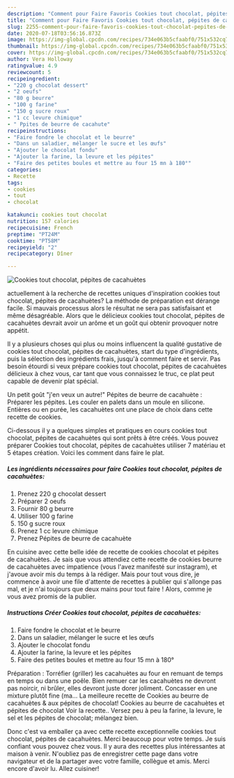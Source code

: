 ```yaml
---
description: "Comment pour Faire Favoris Cookies tout chocolat, pépites de cacahuètes"
title: "Comment pour Faire Favoris Cookies tout chocolat, pépites de cacahuètes"
slug: 2255-comment-pour-faire-favoris-cookies-tout-chocolat-pepites-de-cacahuetes
date: 2020-07-18T03:56:16.873Z
image: https://img-global.cpcdn.com/recipes/734e063b5cfaabf0/751x532cq70/cookies-tout-chocolat-pepites-de-cacahuetes-photo-principale-de-la-recette.jpg
thumbnail: https://img-global.cpcdn.com/recipes/734e063b5cfaabf0/751x532cq70/cookies-tout-chocolat-pepites-de-cacahuetes-photo-principale-de-la-recette.jpg
cover: https://img-global.cpcdn.com/recipes/734e063b5cfaabf0/751x532cq70/cookies-tout-chocolat-pepites-de-cacahuetes-photo-principale-de-la-recette.jpg
author: Vera Holloway
ratingvalue: 4.9
reviewcount: 5
recipeingredient:
- "220 g chocolat dessert"
- "2 oeufs"
- "80 g beurre"
- "100 g farine"
- "150 g sucre roux"
- "1 cc levure chimique"
- " Ppites de beurre de cacahute"
recipeinstructions:
- "Faire fondre le chocolat et le beurre"
- "Dans un saladier, mélanger le sucre et les œufs"
- "Ajouter le chocolat fondu"
- "Ajouter la farine, la levure et les pépites"
- "Faire des petites boules et mettre au four 15 mn à 180°"
categories:
- Recette
tags:
- cookies
- tout
- chocolat

katakunci: cookies tout chocolat 
nutrition: 157 calories
recipecuisine: French
preptime: "PT24M"
cooktime: "PT58M"
recipeyield: "2"
recipecategory: Dîner

---
```



![Cookies tout chocolat, pépites de cacahuètes](https://img-global.cpcdn.com/recipes/734e063b5cfaabf0/751x532cq70/cookies-tout-chocolat-pepites-de-cacahuetes-photo-principale-de-la-recette.jpg)

actuellement à la recherche de recettes uniques d'inspiration cookies tout chocolat, pépites de cacahuètes? La méthode de préparation est dérange facile. Si mauvais processus alors le résultat ne sera pas satisfaisant et même désagréable. Alors que le délicieux cookies tout chocolat, pépites de cacahuètes devrait avoir un arôme et un goût qui obtenir provoquer notre appétit.

Il y a plusieurs choses qui plus ou moins influencent la qualité gustative de cookies tout chocolat, pépites de cacahuètes, start du type d'ingrédients, puis la sélection des ingrédients frais, jusqu'à comment faire et servir. Pas besoin étourdi si veux prépare cookies tout chocolat, pépites de cacahuètes délicieux à chez vous, car tant que vous connaissez le truc, ce plat peut capable de devenir plat spécial.

Un petit goût &#34;j&#39;en veux un autre!&#34; Pépites de beurre de cacahuète : Préparer les pépites. Les couler en palets dans un moule en silicone. Entières ou en purée, les cacahuètes ont une place de choix dans cette recette de cookies.


Ci-dessous il y a quelques simples et pratiques en cours cookies tout chocolat, pépites de cacahuètes qui sont prêts à être créés. Vous pouvez préparer Cookies tout chocolat, pépites de cacahuètes utiliser 7 matériau et 5 étapes création. Voici les comment dans faire le plat.

<!--inarticleads1-->

##### Les ingrédients nécessaires pour faire Cookies tout chocolat, pépites de cacahuètes:

1. Prenez 220 g chocolat dessert
1. Préparer 2 oeufs
1. Fournir 80 g beurre
1. Utiliser 100 g farine
1.  150 g sucre roux
1. Prenez 1 cc levure chimique
1. Prenez  Pépites de beurre de cacahuète


En cuisine avec cette belle idée de recette de cookies chocolat et pépites de cacahuètes. Je sais que vous attendiez cette recette de cookies beurre de cacahuètes avec impatience (vous l&#39;avez manifesté sur instagram), et j&#39;avoue avoir mis du temps à la rédiger. Mais pour tout vous dire, je commence à avoir une file d&#39;attente de recettes à publier qui s&#39;allonge pas mal, et je n&#39;ai toujours que deux mains pour tout faire ! Alors, comme je vous avez promis de la publier. 

<!--inarticleads2-->

##### Instructions Créer Cookies tout chocolat, pépites de cacahuètes:

1. Faire fondre le chocolat et le beurre
1. Dans un saladier, mélanger le sucre et les œufs
1. Ajouter le chocolat fondu
1. Ajouter la farine, la levure et les pépites
1. Faire des petites boules et mettre au four 15 mn à 180°


Préparation : Torréfier (griller) les cacahuètes au four en remuant de temps en temps ou dans une poêle. Bien remuer car les cacahuètes ne devront pas noircir, ni brûler, elles devront juste dorer joliment. Concasser en une mixture plutôt fine (ma… La meilleure recette de Cookies au beurre de cacahuètes &amp; aux pépites de chocolat! Cookies au beurre de cacahuètes et pépites de chocolat Voir la recette.. Versez peu à peu la farine, la levure, le sel et les pépites de chocolat; mélangez bien. 


Donc c'est va emballer ça avec cette recette exceptionnelle cookies tout chocolat, pépites de cacahuètes. Merci beaucoup pour votre temps. Je suis confiant vous pouvez chez vous. Il y aura des recettes plus  intéressantes at maison à venir. N'oubliez pas de enregistrer cette page dans votre navigateur et de la partager avec votre famille, collègue et amis. Merci encore d'avoir lu. Allez cuisiner!
